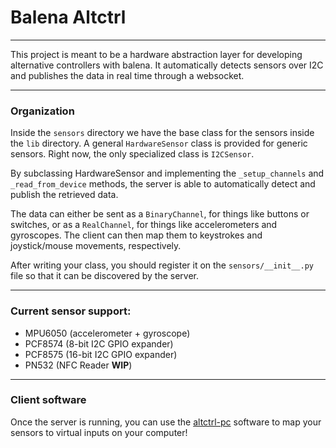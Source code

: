 # Balena Altctrl

---

This project is meant to be a hardware abstraction layer for developing alternative controllers with balena. It automatically detects sensors over I2C and publishes the data in real time through a websocket.

---

### Organization

Inside the `sensors` directory we have the base class for the sensors inside the `lib` directory. A general `HardwareSensor` class is provided for generic sensors. Right now, the only specialized class is `I2CSensor`.

By subclassing HardwareSensor and implementing the `_setup_channels` and `_read_from_device` methods, the server is able to automatically detect and publish the retrieved data.

The data can either be sent as a `BinaryChannel`, for things like buttons or switches, or as a `RealChannel`, for things like accelerometers and gyroscopes. The client can then map them to keystrokes and joystick/mouse movements, respectively.

After writing your class, you should register it on the `sensors/__init__.py` file so that it can be discovered by the server.

---

### Current sensor support:

- MPU6050 (accelerometer + gyroscope)
- PCF8574 (8-bit I2C GPIO expander)
- PCF8575 (16-bit I2C GPIO expander)
- PN532 (NFC Reader **WIP**)

---

### Client software

Once the server is running, you can use the [altctrl-pc](https://github.com/phckopper/altctrl-pc) software to map your sensors to virtual inputs on your computer!
